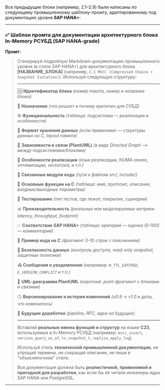 Все предыдущие блоки (например, 2.1–2.9) были написаны по следующему промышленному шаблону-промту, адаптированному под документацию уровня **SAP HANA+**:

---

### ✅ **Шаблон промта для документации архитектурного блока In-Memory РСУБД (SAP HANA-grade)**

**Промт:**

> Сгенерируй подробную Markdown-документацию промышленного уровня (в стиле SAP HANA+) для архитектурного блока **\[НАЗВАНИЕ\_БЛОКА]** (например, `2.1 MVCC (Compressed Chains + Snapshot Isolation)`). Используй следующую структуру:
>
> ---
>
> 🆔 **Идентификатор блока**
> *(номер пакета, номер и название блока)*
>
> 🎯 **Назначение**
> *(что решает и почему критичен для СУБД)*
>
> ⚙️ **Функциональность**
> *(таблица: подсистема — реализация и особенности)*
>
> 💾 **Формат хранения данных**
> *(если применимо — структуры данных на C, layout памяти)*
>
> 🔄 **Зависимости и связи (PlantUML)**
> *(в виде Directed Graph --> между подсистемами/блоками)*
>
> 🧠 **Особенности реализации**
> *(язык реализации, NUMA-aware, оптимизации, vectorized, и т.п.)*
>
> 📂 **Связанные модули кода**
> *(пути к файлам src/, include/)*
>
> 🔧 **Основные функции на C**
> *(таблица: имя, прототип, описание, входные/выходные параметры)*
>
> 🧪 **Тестирование**
> *(тип тестов, где лежат, покрытие, сценарии)*
>
> 📊 **Производительность**
> *(реальные или моделируемые метрики latency, throughput, footprint)*
>
> ✅ **Соответствие SAP HANA+**
> *(таблица: критерий — оценка (0–100) — комментарий)*
>
> 📎 **Пример кода на C**
> *(фрагмент 3–10 строк с пояснением)*
>
> 🔐 **Безопасность данных**
> *(контроль доступа, read-only snapshot, защитные политики)*
>
> 📤 **Сообщения и уведомления**
> *(например: `W_TTL_EXPIRED`, `E_VERSION_CONFLICT` и т.п.)*
>
> 🧩 **UML-диаграмма PlantUML**
> *(короткий .puml-фрагмент с блоками и связями)*
>
> 🕓 **Версионирование и история изменений**
> *(v0.9 → v1.0 и даты, что изменилось)*
>
> 🧩 **Будущие доработки**
> *(pipeline, RFC, идеи на будущее)*
>
> ---
>
> Вставляй **реальные имена функций и структур** на языке **C23**, используемые в In-Memory РСУБД (например: `mvcc_insert`, `version_query_as_of`, `tx_snapshot_t`, `replica_apply_log`).
>
> Используй стиль **технической промышленной документации**, не упрощай термины, не сокращай описание, не пиши в "объяснялочном" стиле.
>
> Вся документация должна быть **реалистичной, применимой и пригодной для разработки**, как если бы её читали инженеры ядра SAP HANA или PostgreSQL.

---
